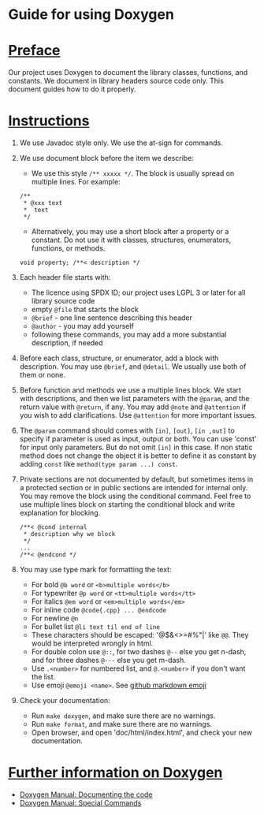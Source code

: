 <!-- SPDX-License-Identifier: GFDL-1.3-no-invariants-or-later
  -- SPDX-FileCopyrightText: Copyright © 2021 Erez Geva <ErezGeva2@gmail.com> -->
# Guide for using Doxygen

# <u>Preface</u>
Our project uses Doxygen to document the library classes, functions, and constants.
We document in library headers source code only.
This document guides how to do it properly.

# <u>Instructions</u>
 1. We use Javadoc style only. We use the at-sign for commands.
 1. We use document block before the item we describe:
    * We use this style `/** xxxxx */`. The block is usually spread on multiple lines. For example:

    ```
    /**
     * @xxx text
     *  text
     */
    ```

    * Alternatively, you may use a short block after a property or a constant. Do not use it with classes, structures, enumerators, functions, or methods.
    ```
    void property; /**< description */
    ```

 1. Each header file starts with:
    * The licence using SPDX ID; our project uses LGPL 3 or later for all library source code
    *  empty `@file` that starts the block
    *  `@brief` - one line sentence describing this header
    *  `@author` - you may add yourself
    *  following these commands, you may add a more substantial description, if needed
 1. Before each class, structure, or enumerator, add a block with description. You may use `@brief`, and `@detail`. We usually use both of them or none.
 1. Before function and methods we use a multiple lines block. We start with descriptions, and then we list parameters with the `@param`, and the return value with `@return`, if any. You may add `@note` and `@attention` if you wish to add clarifications. Use `@attention` for more important issues.
 1. The `@param` command should comes with `[in]`, `[out]`, `[in ,out]` to specify if parameter is used as input, output or both. You can use 'const' for input only parameters. But do not omit `[in]` in this case. If non static method does not change the object it is better to define it as constant by adding `const` like `method(type param ...) const`.
 1. Private sections are not documented by default, but sometimes items in a protected section or in public sections are intended for internal only. You may remove the block using the conditional command. Feel free to use multiple lines block on starting the conditional block and write explanation for blocking.
    ```
    /**< @cond internal
     * description why we block
     */
    ...
    /**< @endcond */
    ```

 1. You may use type mark for formatting the text:
    * For bold `@b word` or `<b>multiple words</b>`
    * For typewriter `@p word` or `<tt>multiple words</tt>`
    * For italics `@em word` or `<em>multiple words</em>`
    * For inline code `@code{.cpp} ... @endcode`
    * For newline `@n`
    * For bullet list `@li text til end of line`
    * These characters should be escaped: '@$\&<>=#%"|' like `@@`. They would be interpreted wrongly in html.
    * For double colon use `@::`, for two dashes `@--` else you get n-dash, and for three dashes `@---` else you get m-dash.
    * Use `.<number>` for numbered list, and `@.<number>` if you don't want the list.
    * Use emoji `@emoji <name>`. See [github markdown emoji](https://gist.github.com/rxaviers/7360908)
 1. Check your documentation:
    * Run `make doxygen`, and make sure there are no warnings.
    * Run `make format`, and make sure there are no warnings.
    * Open browser, and open 'doc/html/index.html', and check your new documentation.

# <u>Further information on Doxygen</u>
  * [Doxygen Manual: Documenting the code](https://www.doxygen.nl/manual/docblocks.html)
  * [Doxygen Manual: Special Commands](https://www.doxygen.nl/manual/commands.html)
